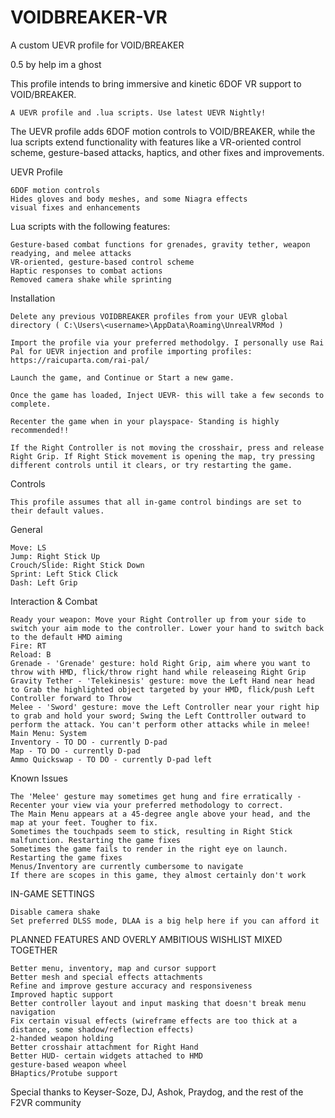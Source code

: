 # VOIDBREAKER-VR
A custom UEVR profile for VOID/BREAKER

0.5 by help im a ghost

This profile intends to bring immersive and kinetic 6DOF VR support to VOID/BREAKER.

    A UEVR profile and .lua scripts. Use latest UEVR Nightly!


The UEVR profile adds 6DOF motion controls to VOID/BREAKER, while the lua scripts extend functionality with features like a VR-oriented control scheme, gesture-based attacks, haptics, and other fixes and improvements.

UEVR Profile

    6DOF motion controls
    Hides gloves and body meshes, and some Niagra effects
    visual fixes and enhancements

    
Lua scripts with the following features:

    Gesture-based combat functions for grenades, gravity tether, weapon readying, and melee attacks
    VR-oriented, gesture-based control scheme
    Haptic responses to combat actions
    Removed camera shake while sprinting
    
    
Installation

    Delete any previous VOIDBREAKER profiles from your UEVR global directory ( C:\Users\<username>\AppData\Roaming\UnrealVRMod )

    Import the profile via your preferred methodolgy. I personally use Rai Pal for UEVR injection and profile importing profiles:
    https://raicuparta.com/rai-pal/

    Launch the game, and Continue or Start a new game.

    Once the game has loaded, Inject UEVR- this will take a few seconds to complete.

    Recenter the game when in your playspace- Standing is highly recommended!!

    If the Right Controller is not moving the crosshair, press and release Right Grip. If Right Stick movement is opening the map, try pressing different controls until it clears, or try restarting the game.

    
Controls

    This profile assumes that all in-game control bindings are set to their default values.

General

    Move: LS
    Jump: Right Stick Up
    Crouch/Slide: Right Stick Down
    Sprint: Left Stick Click
    Dash: Left Grip

Interaction & Combat

    Ready your weapon: Move your Right Controller up from your side to switch your aim mode to the controller. Lower your hand to switch back to the default HMD aiming
    Fire: RT
    Reload: B
    Grenade - 'Grenade' gesture: hold Right Grip, aim where you want to throw with HMD, flick/throw right hand while releaseing Right Grip
    Gravity Tether - 'Telekinesis' gesture: move the Left Hand near head to Grab the highlighted object targeted by your HMD, flick/push Left Controller forward to Throw
    Melee - 'Sword' gesture: move the Left Controller near your right hip to grab and hold your sword; Swing the Left Conttroller outward to perform the attack. You can't perform other attacks while in melee!
    Main Menu: System
    Inventory - TO DO - currently D-pad
    Map - TO DO - currently D-pad
    Ammo Quickswap - TO DO - currently D-pad left

    
Known Issues

    The 'Melee' gesture may sometimes get hung and fire erratically - Recenter your view via your preferred methodology to correct.
    The Main Menu appears at a 45-degree angle above your head, and the map at your feet. Tougher to fix.
    Sometimes the touchpads seem to stick, resulting in Right Stick malfunction. Restarting the game fixes
    Sometimes the game fails to render in the right eye on launch. Restarting the game fixes
    Menus/Inventory are currently cumbersome to navigate
    If there are scopes in this game, they almost certainly don't work
    

IN-GAME SETTINGS

    Disable camera shake
    Set preferred DLSS mode, DLAA is a big help here if you can afford it


PLANNED FEATURES AND OVERLY AMBITIOUS WISHLIST MIXED TOGETHER

    Better menu, inventory, map and cursor support
    Better mesh and special effects attachments
    Refine and improve gesture accuracy and responsiveness
    Improved haptic support
    Better controller layout and input masking that doesn't break menu navigation
    Fix certain visual effects (wireframe effects are too thick at a distance, some shadow/reflection effects)
    2-handed weapon holding
    Better crosshair attachment for Right Hand
    Better HUD- certain widgets attached to HMD
    gesture-based weapon wheel
    BHaptics/Protube support
    

Special thanks to Keyser-Soze, DJ, Ashok, Praydog, and the rest of the F2VR community
